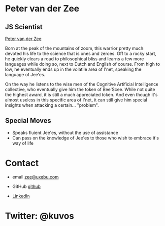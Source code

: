 Peter van der Zee
=================

JS Scientist
------------

[Peter van der Zee](/media/img/team/zee.png)

Born at the peak of the mountains of zoom, this warrior pretty much devoted his life to the science that is ones and zeroes. Off to a rocky start, he quickly clears a road to philosophical bliss and learns a few more languages while doing so, next to Dutch and English of course. From high to low, he eventually ends up in the volatile area of I'net, speaking the language of Jee'es.

On the way he listens to the wise men of the Cognitive Artificial Intelligence collective, who eventually give him the token of Bee'Scee. While not quite the highest award, it is still a much appreciated token. And even though it's almost useless in this specific area of I'net, it can still give him special insights when attacking a certain... "problem".

Special Moves
-------------

* Speaks fluient Jee'es, without the use of assistance
* Can pass on the knowledge of Jee'es to those who wish to embrace it's way of life

Contact
=======

* email [zee@uxebu.com](mailto:zee@uxebu.com)

* GitHub [github](http://github.com/qfox)

* [LinkedIn](http://www.linkedin.com/in/kuvos)
  

Twitter: @kuvos
===============
